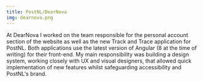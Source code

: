 ```yaml
---
title: PostNL/DearNova
img: dearnova.png
---
```


At DearNova I worked on the team responsible for the personal account section of the website as well as the new Track and Trace application for PostNL. Both applications use the latest version of Angular (8 at the time of writing) for their front-end. My main responsibility was building a design system, working closely with UX and visual designers, that allowed quick implementation of new features whilst safeguarding accessibility and PostNL's brand.
